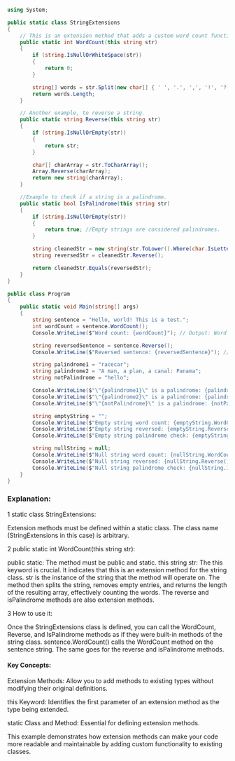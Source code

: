```C#

using System;

public static class StringExtensions
{
    // This is an extension method that adds a custom word count functionality to the string class.
    public static int WordCount(this string str)
    {
        if (string.IsNullOrWhiteSpace(str))
        {
            return 0;
        }

        string[] words = str.Split(new char[] { ' ', '.', ',', '!', '?' }, StringSplitOptions.RemoveEmptyEntries);
        return words.Length;
    }

    // Another example, to reverse a string.
    public static string Reverse(this string str)
    {
        if (string.IsNullOrEmpty(str))
        {
            return str;
        }

        char[] charArray = str.ToCharArray();
        Array.Reverse(charArray);
        return new string(charArray);
    }

    //Example to check if a string is a palindrome.
    public static bool IsPalindrome(this string str)
    {
        if (string.IsNullOrEmpty(str))
        {
            return true; //Empty strings are considered palindromes.
        }

        string cleanedStr = new string(str.ToLower().Where(char.IsLetterOrDigit).ToArray());
        string reversedStr = cleanedStr.Reverse();

        return cleanedStr.Equals(reversedStr);
    }
}

public class Program
{
    public static void Main(string[] args)
    {
        string sentence = "Hello, world! This is a test.";
        int wordCount = sentence.WordCount();
        Console.WriteLine($"Word count: {wordCount}"); // Output: Word count: 6

        string reversedSentence = sentence.Reverse();
        Console.WriteLine($"Reversed sentence: {reversedSentence}"); // Output: .tset a si sihT !dlrow ,olleH

        string palindrome1 = "racecar";
        string palindrome2 = "A man, a plan, a canal: Panama";
        string notPalindrome = "hello";

        Console.WriteLine($"\"{palindrome1}\" is a palindrome: {palindrome1.IsPalindrome()}"); // Output: "racecar" is a palindrome: True
        Console.WriteLine($"\"{palindrome2}\" is a palindrome: {palindrome2.IsPalindrome()}"); // Output: "A man, a plan, a canal: Panama" is a palindrome: True
        Console.WriteLine($"\"{notPalindrome}\" is a palindrome: {notPalindrome.IsPalindrome()}"); //Output: "hello" is a palindrome: False

        string emptyString = "";
        Console.WriteLine($"Empty string word count: {emptyString.WordCount()}"); // Output: Empty string word count: 0
        Console.WriteLine($"Empty string reversed: {emptyString.Reverse()}"); // Output:
        Console.WriteLine($"Empty string palindrome check: {emptyString.IsPalindrome()}"); //Output: Empty string palindrome check: True

        string nullString = null;
        Console.WriteLine($"Null string word count: {nullString.WordCount()}"); //Output: Null string word count: 0
        Console.WriteLine($"Null string reversed: {nullString.Reverse()}"); // Output:
        Console.WriteLine($"Null string palindrome check: {nullString.IsPalindrome()}"); //Output: Null string palindrome check: True
    }
}
```
### Explanation:

1 static class StringExtensions:

Extension methods must be defined within a static class.
The class name (StringExtensions in this case) is arbitrary.


2 public static int WordCount(this string str):

public static: The method must be public and static.
this string str: The this keyword is crucial. It indicates that this is an extension method for the string class. str is the instance of the string that the method will operate on.
The method then splits the string, removes empty entries, and returns the length of the resulting array, effectively counting the words.
The reverse and isPalindrome methods are also extension methods.

3 How to use it:

Once the StringExtensions class is defined, you can call the WordCount, Reverse, and IsPalindrome methods as if they were built-in methods of the string class.
sentence.WordCount() calls the WordCount method on the sentence string.
The same goes for the reverse and isPalindrome methods.

#### Key Concepts:

Extension Methods: Allow you to add methods to existing types without modifying their original definitions.

this Keyword: Identifies the first parameter of an extension method as the type being extended.

static Class and Method: Essential for defining extension methods.

This example demonstrates how extension methods can make your code more readable and maintainable by adding custom functionality to existing classes.
